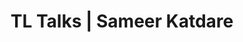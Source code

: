 ---
layout: page
title: TL Talks | Sameer Katdare
excerpt: "So Simple is a responsive Jekyll theme for your words and images."
modified: 2014-08-08T19:44:38.564948-04:00
---